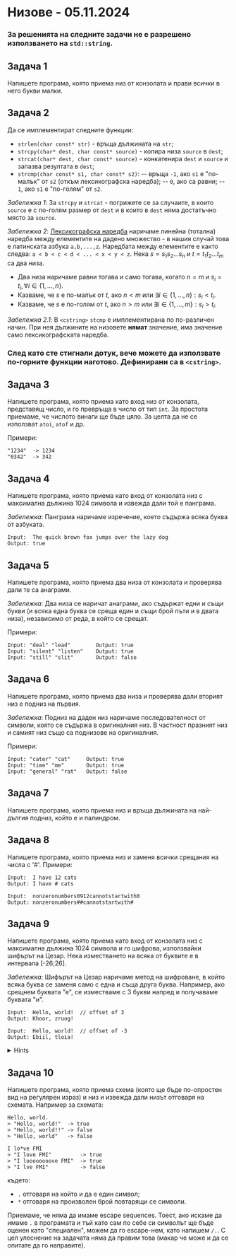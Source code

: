 # Низове - 05.11.2024

### За решенията на следните задачи не е разрешено използването на `std::string`.

## Задача 1

Напишете програма, която приема низ от конзолата и прави всички в него букви малки. 

## Задача 2

Да се имплементират следните функции:

- `strlen(char const* str)` - връща дължината на `str`;
- `strcpy(char* dest, char const* source)` - копира низа `source` в `dest`;
- `strcat(char* dest, char const* source)` - конкатенира `dest` и `source` и запазва резултата в `dest`;
- `strcmp(char const* s1, char const* s2)`:
-- връща `-1`, ако `s1` е "по-малък" от `s2` (откъм лексикографска наредба);
-- `0`, ако са равни;
-- `1`, ако `s1` е "по-голям" от `s2`.

*Забележка 1*: За `strcpy` и `strcat` - погрижете се за случаите, в които `source` е с по-голям размер от `dest` и в които в `dest` няма достатъчно място за `source`.

*Забележка 2*: [Лексикографска наредба](https://en.wikipedia.org/wiki/Lexicographic_order) наричаме линейна (тотална) наредба между елементите на дадено множество - в нашия случай това е латинската азбука `a,b,...,z`. Наредбата между елементите е както следва: `a < b < c < d < ... < x < y < z`. Нека $s = s_1s_2...s_n$ и $t = t_1t_2...t_m$ са два низа.
- Два низа наричаме равни тогава и само тогава, когато $n = m$ и $s_i = t_i, \forall i \in \{1,...,n\}$.
- Казваме, че $s$ е по-малък от $t$, ако $n<m$ или $\exists i \in \{1,...,n\} : s_i < t_i$.
- Казваме, че $s$ е по-голям от $t$, ако $n>m$ или $\exists i \in \{1,...,m\} : s_i > t_i$.

*Забележка 2.1*: В `<cstring>` `stcmp` е имплементирана по по-различен начин. При нея дължините на низовете **нямат** значение, има значение само лексикографската наредба.

### След като сте стигнали дотук, вече можете да използвате по-горните функции наготово. Дефинирани са в `<cstring>`.

## Задача 3

Напишете програма, която приема като вход низ от конзолата, представящ число, и го превръща в число от тип `int`. За простота приемаме, че числото винаги ще бъде цяло. За целта да не се използват `atoi`, `atof` и др.

Примери:

```
"1234"  -> 1234
"0342"  -> 342
```

## Задача 4

Напишете програма, която приема като вход от конзолата низ с максимална дължина 1024 символа и извежда дали той е панграма.

*Забележка*: Панграма наричаме изречение, което съдържа всяка буква от азбуката.

```
Input:  The quick brown fox jumps over the lazy dog
Output: true
```

## Задача 5

Напишете програма, която приема два низа от конзолата и проверява дали те са анаграми.

*Забележка*: Два низа се наричат анаграми, ако съдържат едни и същи букви (и всяка една буква се среща един и същи брой пъти и в двата низа), независимо от реда, в който се срещат.

Примери:

```
Input: "deal" "lead"        Output: true
Input: "silent" "listen"    Output: true
Input: "still" "slit"       Output: false
```

## Задача 6

Напишете програма, която приема два низа и проверява дали вторият низ е подниз на първия.

*Забележка*: Подниз на даден низ наричаме последователност от символи, която се съдържа в оригиналния низ. В частност празният низ и самият низ също са поднизове на оригиналния.

Примери:

```
Input: "cater" "cat"     Output: true
Input: "time" "me"       Output: true
Input: "general" "rat"   Output: false
```

## Задача 7

Напишете програма, която приема низ и връща дължината на най-дългия подниз, който е и палиндром.

## Задача 8

Напишете програма, която приема низ и заменя всички срещания на числа с '#'.
Примери:
```
Input:  I have 12 cats
Output: I have # cats

Input:  nonzeronumbers0912cannotstartwith0 
Output: nonzeronumbers##cannotstartwith#
``` 

## Задача 9

Напишете програма, която приема като вход от конзолата низ с максимална дължина 1024 символа и го шифрова, използвайки шифърът на Цезар. Нека изместването на всяка от буквите е в интервала [-26;26].

*Забележка*: Шифърът на Цезар наричаме метод на шифроване, в който всяка буква се заменя само с една и съща друга буква. Например, ако срещнем буквата "е", се изместваме с 3 букви напред и получаваме буквата "и".
```
Input:  Hello, world!  // offset of 3
Output: Khoor, zruog!

Input:  Hello, world!  // offset of -3
Output: Ebiil, tloia!
``` 

<details> 
    <summary>Hints</summary>
    Какво би се случило, ако имаме буквата 'z' и изместване напред с една буква?
    <details>
        <summary>Hint</summary>
        >За да се справите с този проблем, използвайте оператора за деление с остатък. 
    </details>
    А ако изместваме назад? Как може да си осигурите,
     че буквите ви винаги ще са в даден интервал?
    <details>
        <summary>Hint</summary>
        >Прибавете числото 26.
    </details>

</details>

## Задача 10

Напишете програма, която приема схема (която ще бъде по-опростен вид на регулярен израз) и низ и извежда дали низът отговаря на схемата. Например за схемата:
```
Hello, world.
> "Hello, world!"  -> true
> "Hello, world!!" -> false
> "Hello, world"   -> false

I lo*ve FMI
> "I love FMI"         -> true
> "I loooooooove FMI"  -> true
> "I lve FMI"          -> false
```
където:
- `.` отговаря на който и да е един символ;
- `*` отговаря на произволен брой повтарящи се символи.

Приемаме, че няма да имаме escape sequences. Тоест, ако искаме да имаме `.` в програмата и тъй като сам по себе си символът ще бъде оценен като "специален", можем да го escape-нем, като напишем `/.`. С цел улеснение на задачата няма да правим това (макар че може и да се опитате да го направите).